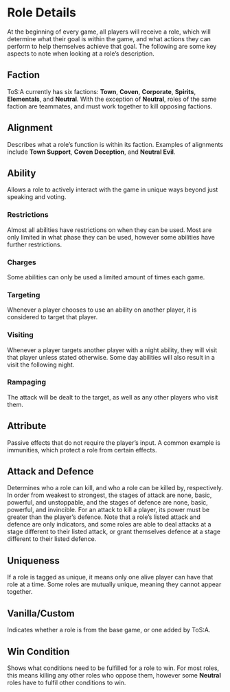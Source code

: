 # Role Details

At the beginning of every game, all players will receive a role, which will determine what their goal is within the game, and what actions they can perform to help themselves achieve that goal. The following are some key aspects to note when looking at a role’s description.

## Faction

ToS:A currently has six factions: **Town**, **Coven**, **Corporate**, **Spirits**, **Elementals**, and **Neutral**. With the exception of **Neutral**, roles of the same faction are teammates, and must work together to kill opposing factions.

## Alignment

Describes what a role’s function is within its faction. Examples of alignments include **Town Support**, **Coven Deception**, and **Neutral Evil**.

## Ability

Allows a role to actively interact with the game in unique ways beyond just speaking and voting. 

### Restrictions

Almost all abilities have restrictions on when they can be used. Most are only limited in what phase they can be used, however some abilities have further restrictions.

### Charges

Some abilities can only be used a limited amount of times each game.

### Targeting

Whenever a player chooses to use an ability on another player, it is considered to target that player.

### Visiting

Whenever a player targets another player with a night ability, they will visit that player unless stated otherwise. Some day abilities will also result in a visit the following night.

### Rampaging

The attack will be dealt to the target, as well as any other players who visit them.

## Attribute

Passive effects that do not require the player’s input. A common example is immunities, which protect a role from certain effects.

## Attack and Defence

Determines who a role can kill, and who a role can be killed by, respectively. In order from weakest to strongest, the stages of attack are none, basic, powerful, and unstoppable, and the stages of defence are none, basic, powerful, and invincible. For an attack to kill a player, its power must be greater than the player’s defence. Note that a role’s listed attack and defence are only indicators, and some roles are able to deal attacks at a stage different to their listed attack, or grant themselves defence at a stage different to their listed defence.

## Uniqueness

If a role is tagged as unique, it means only one alive player can have that role at a time. Some roles are mutually unique, meaning they cannot appear together.

## Vanilla/Custom

Indicates whether a role is from the base game, or one added by ToS:A.

## Win Condition

Shows what conditions need to be fulfilled for a role to win. For most roles, this means killing any other roles who oppose them, however some **Neutral** roles have to fulfil other conditions to win.
